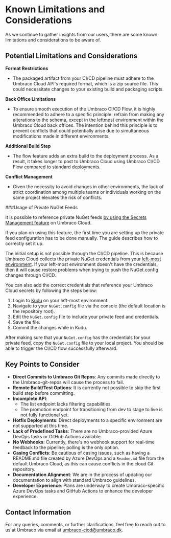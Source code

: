 # Known Limitations and Considerations

As we continue to gather insights from our users, there are some known limitations and considerations to be aware of.

## Potential Limitations and Considerations

**Format Restrictions**

* The packaged artifact from your CI/CD pipeline must adhere to the Umbraco Cloud API's required format, which is a zip source file. This could necessitate changes to your existing build and packaging scripts.

**Back Office Limitations**

* To ensure smooth execution of the Umbraco CI/CD Flow, it is highly recommended to adhere to a specific principle: refrain from making any alterations to the schema, except in the leftmost environment within the Umbraco Cloud back offices. The intention behind this principle is to prevent conflicts that could potentially arise due to simultaneous modifications made in different environments.

**Additional Build Step**

* The flow feature adds an extra build to the deployment process. As a result, it takes longer to post to Umbraco Cloud using Umbraco CI/CD Flow compared to standard deployments.

**Conflict Management**

* Given the necessity to avoid changes in other environments, the lack of strict coordination among multiple teams or individuals working on the same project elevates the risk of conflicts.

###Usage of Private NuGet Feeds

It is possible to reference private NuGet feeds [by using the Secrets Management feature](../../private-nuget-feed.md) on Umbraco Cloud. 

If you plan on using this feature, the first time you are setting up the private feed configuration has to be done manually. The guide describes how to correctly set it up. 

The initial setup is not possible through the CI/CD pipeline. This is because Umbraco Cloud collects the private NuGet credentials from your [left-most environment](https://docs.umbraco.com/umbraco-cloud/deployments/deployment). If your left-most environment doesn't have the credentials, then it will cause restore problems when trying to push the NuGet.config changes through CI/CD.

You can also add the correct credentials that reference your Umbraco Cloud secrets by following the steps below:
  1. Login to [Kudu](https://docs.umbraco.com/umbraco-cloud/set-up/power-tools) on your left-most environment.
  2. Navigate to your `NuGet.config` file via the console (the default location is the repository root).
  3. Edit the `NuGet.config` file to include your private feed and credentials.
  4. Save the file.
  5. Commit the changes while in Kudu.

After making sure that your `NuGet.config` has the credentials for your private feed, copy the `NuGet.config` file to your local project. You should be able to trigger the CI/CD flow successfully afterward.

## Key Points to Consider

* **Direct Commits to Umbraco Git Repos**: Any commits made directly to the Umbraco-git-repos will cause the process to fail.
* **Remote Build/Test Options**: It is currently not possible to skip the first build step before committing.
* **Incomplete API**:
  * The list endpoint lacks filtering capabilities.
  * The promotion endpoint for transitioning from dev to stage to live is not fully functional yet.
* **Hotfix Deployments**: Direct deployments to a specific environment are not supported at this time.
* **Lack of Predefined Tasks**: There are no Umbraco-provided Azure DevOps tasks or GitHub Actions available.
* **No Webhooks**: Currently, there's no webhook support for real-time feedback to the pipeline; polling is the only option.
* **Casing Conflicts**: Be cautious of casing issues, such as having a README.md file created by Azure DevOps and a `Readme.md` file from the default Umbraco Cloud, as this can cause conflicts in the cloud Git repository.
* **Documentation Alignment**: We are in the process of updating our documentation to align with standard Umbraco guidelines.
* **Developer Experience**: Plans are underway to create Umbraco-specific Azure DevOps tasks and GitHub Actions to enhance the developer experience.

## Contact Information

For any queries, comments, or further clarifications, feel free to reach out to us at Umbraco via email at [umbraco-cicd@umbraco.dk](mailto:umbraco-cicd@umbraco.dk).
